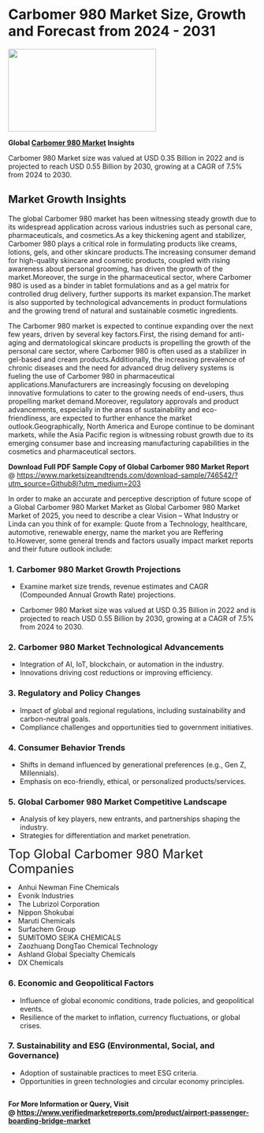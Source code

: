 <H1>Carbomer 980 Market Size, Growth and Forecast from 2024 - 2031</H1><img class="aligncenter size-medium wp-image-584254" src="https://thirdeyenews.in/wp-content/uploads/2024/09/Global-Market-Research-300x168.jpeg" alt="" width="300" height="168" /><p><strong>Global&nbsp;<a href="https://www.marketsizeandtrends.com/download-sample/746542/?utm_source=Github8j?utm_medium=203">Carbomer 980 Market</a> Insights</strong></p><p>Carbomer 980 Market size was valued at USD 0.35 Billion in 2022 and is projected to reach USD 0.55 Billion by 2030, growing at a CAGR of 7.5% from 2024 to 2030.</p><p><h2>Market Growth Insights</h2> <p>The global Carbomer 980 market has been witnessing steady growth due to its widespread application across various industries such as personal care, pharmaceuticals, and cosmetics.As a key thickening agent and stabilizer, Carbomer 980 plays a critical role in formulating products like creams, lotions, gels, and other skincare products.The increasing consumer demand for high-quality skincare and cosmetic products, coupled with rising awareness about personal grooming, has driven the growth of the market.Moreover, the surge in the pharmaceutical sector, where Carbomer 980 is used as a binder in tablet formulations and as a gel matrix for controlled drug delivery, further supports its market expansion.The market is also supported by technological advancements in product formulations and the growing trend of natural and sustainable cosmetic ingredients.</p> <p>The Carbomer 980 market is expected to continue expanding over the next few years, driven by several key factors.First, the rising demand for anti-aging and dermatological skincare products is propelling the growth of the personal care sector, where Carbomer 980 is often used as a stabilizer in gel-based and cream products.Additionally, the increasing prevalence of chronic diseases and the need for advanced drug delivery systems is fueling the use of Carbomer 980 in pharmaceutical applications.Manufacturers are increasingly focusing on developing innovative formulations to cater to the growing needs of end-users, thus propelling market demand.Moreover, regulatory approvals and product advancements, especially in the areas of sustainability and eco-friendliness, are expected to further enhance the market outlook.Geographically, North America and Europe continue to be dominant markets, while the Asia Pacific region is witnessing robust growth due to its emerging consumer base and increasing manufacturing capabilities in the cosmetics and pharmaceutical sectors.</p> <p><span class=""><strong>Download Full PDF Sample Copy of Global Carbomer 980 Market Report</strong> @ <a href="https://www.marketsizeandtrends.com/download-sample/746542/?utm_source=Github8j?utm_medium=203" target="_blank">https://www.marketsizeandtrends.com/download-sample/746542/?utm_source=Github8j?utm_medium=203</a></span></p><p>In order to make an accurate and perceptive description of future scope of a Global&nbsp;Carbomer 980 Market Market as Global&nbsp;Carbomer 980 Market Market of 2025, you need to describe a clear Vision &ndash; What Industry or Linda can you think of for example: Quote from a Technology, healthcare, automotive, renewable energy, name the market you are Reffering to.However, some general trends and factors usually impact market reports and their future outlook include:</p><h3>1.&nbsp;<strong>Carbomer 980 Market Growth Projections</strong></h3><ul><li>Examine market size trends, revenue estimates and CAGR (Compounded Annual Growth Rate) projections.</li><li><p>Carbomer 980 Market size was valued at USD 0.35 Billion in 2022 and is projected to reach USD 0.55 Billion by 2030, growing at a CAGR of 7.5% from 2024 to 2030.</p></li></ul><h3>2.&nbsp;<strong>Carbomer 980 Market Technological Advancements</strong></h3><ul><li>Integration of AI, IoT, blockchain, or automation in the industry.</li><li>Innovations driving cost reductions or improving efficiency.</li></ul><h3>3.&nbsp;<strong>Regulatory and Policy Changes</strong></h3><ul><li>Impact of global and regional regulations, including sustainability and carbon-neutral goals.</li><li>Compliance challenges and opportunities tied to government initiatives.</li></ul><h3>4.&nbsp;<strong>Consumer Behavior Trends</strong></h3><ul><li>Shifts in demand influenced by generational preferences (e.g., Gen Z, Millennials).</li><li>Emphasis on eco-friendly, ethical, or personalized products/services.</li></ul><h3>5.&nbsp;<strong>Global Carbomer 980 Market Competitive Landscape</strong></h3><ul><li>Analysis of key players, new entrants, and partnerships shaping the industry.</li><li>Strategies for differentiation and market penetration.</li></ul><p data-pm-slice="1 1 []"><span style="color: inherit; font-family: inherit; font-size: 25px;">Top Global Carbomer 980 Market Companies</span></p><div class="" data-test-id=""><p><li>Anhui Newman Fine Chemicals</li><li> Evonik Industries</li><li> The Lubrizol Corporation</li><li> Nippon Shokubai</li><li> Maruti Chemicals</li><li> Surfachem Group</li><li> SUMITOMO SEIKA CHEMICALS</li><li> Zaozhuang DongTao Chemical Technology</li><li> Ashland Global Specialty Chemicals</li><li> DX Chemicals</li></p></div><h3>6.&nbsp;<strong>Economic and Geopolitical Factors</strong></h3><ul><li>Influence of global economic conditions, trade policies, and geopolitical events.</li><li>Resilience of the market to inflation, currency fluctuations, or global crises.</li></ul><h3>7.&nbsp;<strong>Sustainability and ESG (Environmental, Social, and Governance)</strong></h3><ul><li>Adoption of sustainable practices to meet ESG criteria.</li><li>Opportunities in green technologies and circular economy principles.</li></ul><h2><strong style="font-size: 14px;">For More Information or Query, Visit @&nbsp;</strong><a style="background-color: #ffffff; font-size: 14px;" href="https://www.marketsizeandtrends.com/report/carbomer-980-market/" target="_blank">https://www.verifiedmarketreports.com/product/airport-passenger-boarding-bridge-market</a></h2>